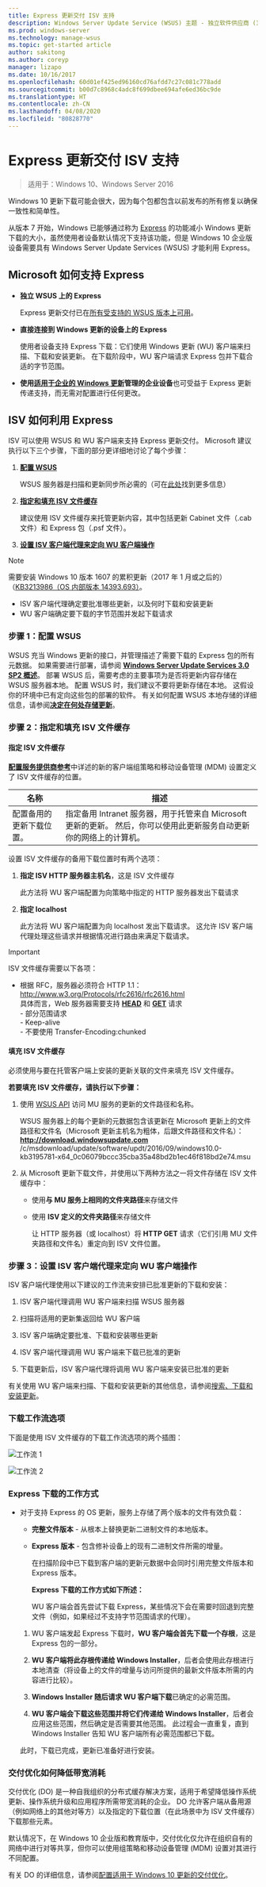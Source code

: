 ```yaml
---
title: Express 更新交付 ISV 支持
description: Windows Server Update Service (WSUS) 主题 - 独立软件供应商 (ISV) 如何使用 WSUS 配置 Express 更新交付
ms.prod: windows-server
ms.technology: manage-wsus
ms.topic: get-started article
author: sakitong
ms.author: coreyp
manager: lizapo
ms.date: 10/16/2017
ms.openlocfilehash: 60d01ef425ed96160cd76afdd7c27c081c778add
ms.sourcegitcommit: b00d7c8968c4adc8f699dbee694afe6ed36bc9de
ms.translationtype: HT
ms.contentlocale: zh-CN
ms.lasthandoff: 04/08/2020
ms.locfileid: "80828770"
---
```

# <a name="express-update-delivery-isv-support"></a>Express 更新交付 ISV 支持

>适用于：Windows 10、Windows Server 2016

Windows 10 更新下载可能会很大，因为每个包都包含以前发布的所有修复以确保一致性和简单性。  

从版本 7 开始，Windows 已能够通过称为 [Express](https://technet.microsoft.com/library/cc708456(v=ws.10).aspx#Anchor_2) 的功能减小 Windows 更新下载的大小，虽然使用者设备默认情况下支持该功能，但是 Windows 10 企业版设备需要具有 Windows Server Update Services (WSUS) 才能利用 Express。

## <a name="how-microsoft-supports-express"></a>Microsoft 如何支持 Express

- **独立 WSUS 上的 Express**

    Express 更新交付已在[所有受支持的 WSUS 版本上可用](https://technet.microsoft.com/library/cc708456(v=ws.10).aspx)。

- **直接连接到 Windows 更新的设备上的 Express** 

    使用者设备支持 Express 下载：它们使用 Windows 更新 (WU) 客户端来扫描、下载和安装更新。 在下载阶段中，WU 客户端请求 Express 包并下载合适的字节范围。

-  **使用[适用于企业的 Windows 更新](https://technet.microsoft.com/itpro/windows/manage/waas-manage-updates-wufb)管理的企业设备**也可受益于 Express 更新传递支持，而无需对配置进行任何更改。

## <a name="how-isvs-can-take-advantage-of-express"></a>ISV 如何利用 Express

ISV 可以使用 WSUS 和 WU 客户端来支持 Express 更新交付。 Microsoft 建议执行以下三个步骤，下面的部分更详细地讨论了每个步骤：

1.  [**配置 WSUS**](#BKMK_1)

    WSUS 服务器是扫描和更新同步所必需的（可在[此处](https://technet.microsoft.com/library/dn800972(v=ws.11).aspx)找到更多信息）

2.  [**指定和填充 ISV 文件缓存**](#BKMK_2)

    建议使用 ISV 文件缓存来托管更新内容，其中包括更新 Cabinet 文件（.cab 文件）和 Express 包（.psf 文件）。

3.  [**设置 ISV 客户端代理来定向 WU 客户端操作**](#BKMK_3)

>[!NOTE]
>需要安装 Windows 10 版本 1607 的累积更新（2017 年 1 月或之后的）（[KB3213986（OS 内部版本 14393.693）](https://support.microsoft.com/help/4009938/january-10-2017-kb3213986-os-build-14393-693)。
    
   - ISV 客户端代理确定要批准哪些更新，以及何时下载和安装更新
   - WU 客户端确定要下载的字节范围并发起下载请求

### <a name="step-1-configure-wsus"></a><a name=BKMK_1></a>步骤 1：配置 WSUS

WSUS 充当 Windows 更新的接口，并管理描述了需要下载的 Express 包的所有元数据。 如果需要进行部署，请参阅 [**Windows Server Update Services 3.0 SP2 概述**](https://technet.microsoft.com/library/dd939931(v=ws.10).aspx)。 部署 WSUS 后，需要考虑的主要事项为是否将更新内容存储在 WSUS 服务器本地。 配置 WSUS 时，我们建议不要将更新存储在本地。 这假设你的环境中已有定向这些包的部署的软件。 有关如何配置 WSUS 本地存储的详细信息，请参阅[**决定在何处存储更新**](https://technet.microsoft.com/library/cc720494(v=ws.10).aspx)。

### <a name="step-2-specify-and-populate-the-isv-file-cache"></a><a name=BKMK_2></a>步骤 2：指定和填充 ISV 文件缓存 

#### <a name="specify-the-isv-file-cache"></a>指定 ISV 文件缓存

[**配置服务提供商参考**](https://msdn.microsoft.com/windows/hardware/commercialize/customize/mdm/configuration-service-provider-reference)中详述的新的客户端组策略和移动设备管理 (MDM) 设置定义了 ISV 文件缓存的位置。

| **名称**                                              | **描述**                                                                                                                                                      |
|-------------------------------------------------------|----------------------------------------------------------------------------------------------------------------------------------------------------------------------|
| 配置备用的更新下载位置。 | 指定备用 Intranet 服务器，用于托管来自 Microsoft 更新的更新。 然后，你可以使用此更新服务自动更新你的网络上的计算机。 |

设置 ISV 文件缓存的备用下载位置时有两个选项：

1. **指定 ISV HTTP 服务器主机名**，这是 ISV 文件缓存
    
    此方法将 WU 客户端配置为向策略中指定的 HTTP 服务器发出下载请求

2. **指定 localhost**
 
    此方法将 WU 客户端配置为向 localhost 发出下载请求。 这允许 ISV 客户端代理处理这些请求并根据情况进行路由来满足下载请求。

> [!IMPORTANT]
> ISV 文件缓存需要以下各项：                                                          
> - 根据 RFC，服务器必须符合 HTTP 1.1：<http://www.w3.org/Protocols/rfc2616/rfc2616.html>                                                                                                                                                                
> 具体而言，Web 服务器需要支持                                                                                                                                                                                                                                       [**HEAD**](http://www.w3.org/Protocols/rfc2616/rfc2616-sec9.html) 和 [**GET**](http://www.w3.org/Protocols/rfc2616/rfc2616-sec9.htm) 请求<br>                                                                                                                                                                                                                                                                                                  - 部分范围请求<br>                                                                                                                                                                                                                                                                                                                                                                                                                                                                                                                                                   - Keep-alive<br>                                                                                                                                                                                                                                                                                                                                                                                                                            - 不要使用 Transfer-Encoding:chunked                                                                                                 

#### <a name="populate-the-isv-file-cache"></a>填充 ISV 文件缓存

必须使用与要在托管客户端上安装的更新关联的文件来填充 ISV 文件缓存。 

**若要填充 ISV 文件缓存，请执行以下步骤：**

1. 使用 [WSUS API](https://msdn.microsoft.com/library/windows/desktop/microsoft.updateservices.administration.updatefile(v=vs.85).aspx) 访问 MU 服务的更新的文件路径和名称。

    WSUS 服务器上的每个更新的元数据包含该更新在 Microsoft 更新上的文件路径和文件名（Microsoft 更新主机名为粗体，后跟文件路径和文件名）： **<http://download.windowsupdate.com>** /c/msdownload/update/software/updt/2016/09/windows10.0-kb3195781-x64_0c06079bccc35cba35a48bd2b1ec46f818bd2e74.msu

2. 从 Microsoft 更新下载文件，并使用以下两种方法之一将文件存储在 ISV 文件缓存中： 

   - 使用**与 MU 服务上相同的文件夹路径**来存储文件

   - 使用 **ISV 定义的文件夹路径**来存储文件

     让 HTTP 服务器（或 localhost）将 **HTTP GET** 请求（它们引用 MU 文件夹路径和文件名）重定向到 ISV 文件位置。

### <a name="step-3-set-up-an-isv-client-agent-to-direct-wu-client-operations"></a><a name=BKMK_3></a>步骤 3：设置 ISV 客户端代理来定向 WU 客户端操作

ISV 客户端代理使用以下建议的工作流来安排已批准更新的下载和安装：

1.  ISV 客户端代理调用 WU 客户端来扫描 WSUS 服务器

2.  扫描将适用的更新集返回给 WU 客户端

3.  ISV 客户端确定要批准、下载和安装哪些更新

4.  ISV 客户端代理调用 WU 客户端来下载已批准的更新

5.  下载更新后，ISV 客户端代理将调用 WU 客户端来安装已批准的更新

有关使用 WU 客户端来扫描、下载和安装更新的其他信息，请参阅[搜索、下载和安装更新](https://msdn.microsoft.com/library/windows/desktop/aa387102(v=vs.85).aspx)。

### <a name="download-workflow-options"></a>下载工作流选项

下面是使用 ISV 文件缓存的下载工作流选项的两个插图：

![工作流 1](../../media/express-update-delivery-isv-support/image1.png)

![工作流 2](../../media/express-update-delivery-isv-support/image2.png)
### <a name="how-express-download-works"></a>Express 下载的工作方式

- 对于支持 Express 的 OS 更新，服务上存储了两个版本的文件有效负载：

  - **完整文件版本** - 从根本上替换更新二进制文件的本地版本。

  - **Express 版本** - 包含修补设备上的现有二进制文件所需的增量。 

    在扫描阶段中已下载到客户端的更新元数据中会同时引用完整文件版本和 Express 版本。 

    **Express 下载的工作方式如下所述：**

    WU 客户端会首先尝试下载 Express，某些情况下会在需要时回退到完整文件（例如，如果经过不支持字节范围请求的代理）。

  1. WU 客户端发起 Express 下载时，**WU 客户端会首先下载一个存根**，这是 Express 包的一部分。

  2. **WU 客户端将此存根传递给 Windows Installer**，后者会使用此存根进行本地清查（将设备上的文件的增量与访问所提供的最新文件版本所需的内容进行比较）。

  3. **Windows Installer 随后请求 WU 客户端下载**已确定的必需范围。

  4. **WU 客户端会下载这些范围并将它们传递给 Windows Installer**，后者会应用这些范围，然后确定是否需要其他范围。 此过程会一直重复，直到 Windows Installer 告知 WU 客户端所有必需范围都已下载。

  此时，下载已完成，更新已准备好进行安装。

### <a name="how-delivery-optimization-reduces-bandwidth-consumption"></a>交付优化如何降低带宽消耗

交付优化 (DO) 是一种自我组织的分布式缓存解决方案，适用于希望降低操作系统更新、操作系统升级和应用程序所需带宽消耗的企业。 DO 允许客户端从备用源（例如网络上的其他对等方）以及指定的下载位置（在此场景中为 ISV 文件缓存）下载那些元素。

默认情况下，在 Windows 10 企业版和教育版中，交付优化仅允许在组织自有的网络中进行对等共享，但你可以使用组策略和移动设备管理 (MDM) 设置对其进行不同配置。

有关 DO 的详细信息，请参阅[配置适用于 Windows 10 更新的交付优化](https://technet.microsoft.com/itpro/windows/manage/waas-delivery-optimization)。
